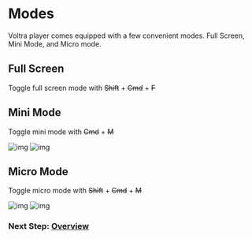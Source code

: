 # Modes

Voltra player comes equipped with a few convenient modes. Full Screen, Mini Mode, and Micro mode.

## Full Screen

Toggle full screen mode with ~~Shift~~ + ~~Cmd~~ + ~~F~~

## Mini Mode

Toggle mini mode with ~~Cmd~~ + ~~M~~

![img](/screenshots/10_mini.jpg)
![img](/screenshots/10_mini-dark.jpg)

## Micro Mode

Toggle micro mode with ~~Shift~~ + ~~Cmd~~ + ~~M~~

![img](/screenshots/10_micro.jpg)
![img](/screenshots/10_micro-dark.jpg)

### Next Step: **[Overview](https://voltra.co/docs/overview/)**
